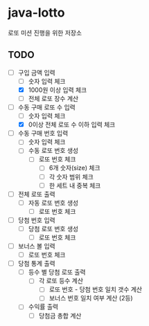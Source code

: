 # java-lotto
로또 미션 진행을 위한 저장소

## TODO
- [ ] 구입 금액 입력
    - [ ] 숫자 입력 체크
    - [x] 1000원 이상 입력 체크
    - [ ] 전체 로또 장수 계산
- [ ] 수동 구매 로또 수 입력
    - [ ] 숫자 입력 체크
    - [x] 0이상 전체 로또 수 이하 입력 체크
- [ ] 수동 구매 번호 입력
    - [ ] 숫자 입력 체크
    - [ ] 수동 로또 번호 생성
        - [ ] 로또 번호 체크
            - [ ] 6개 숫자(size) 체크
            - [ ] 각 숫자 범위 체크
            - [ ] 한 세트 내 중복 체크
- [ ] 전체 로또 출력
    - [ ] 자동 로또 번호 생성
        - [ ] 로또 번호 체크
- [ ] 당첨 번호 입력
    - [ ] 당첨 로또 번호 생성
        - [ ] 로또 번호 체크
- [ ] 보너스 볼 입력
    - [ ] 로또 번호 체크
- [ ] 당첨 통계 출력
    - [ ] 등수 별 당첨 로또 출력
        - [ ] 각 로또 등수 계산
            - [ ] 로또 번호 - 당첨 번호 일치 갯수 계산
            - [ ] 보너스 번호 일치 여부 계산 (2등)
    - [ ] 수익률 출력
        - [ ] 당첨금 총합 계산